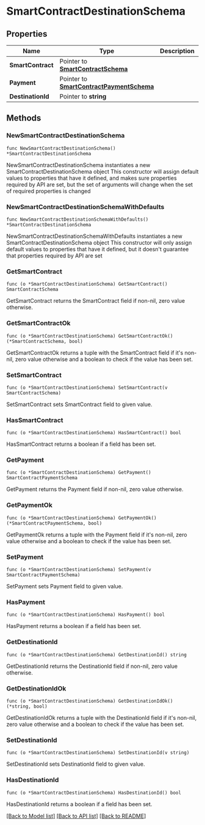 # SmartContractDestinationSchema

## Properties

Name | Type | Description | Notes
------------ | ------------- | ------------- | -------------
**SmartContract** | Pointer to [**SmartContractSchema**](SmartContractSchema.md) |  | [optional] 
**Payment** | Pointer to [**SmartContractPaymentSchema**](SmartContractPaymentSchema.md) |  | [optional] 
**DestinationId** | Pointer to **string** |  | [optional] 

## Methods

### NewSmartContractDestinationSchema

`func NewSmartContractDestinationSchema() *SmartContractDestinationSchema`

NewSmartContractDestinationSchema instantiates a new SmartContractDestinationSchema object
This constructor will assign default values to properties that have it defined,
and makes sure properties required by API are set, but the set of arguments
will change when the set of required properties is changed

### NewSmartContractDestinationSchemaWithDefaults

`func NewSmartContractDestinationSchemaWithDefaults() *SmartContractDestinationSchema`

NewSmartContractDestinationSchemaWithDefaults instantiates a new SmartContractDestinationSchema object
This constructor will only assign default values to properties that have it defined,
but it doesn't guarantee that properties required by API are set

### GetSmartContract

`func (o *SmartContractDestinationSchema) GetSmartContract() SmartContractSchema`

GetSmartContract returns the SmartContract field if non-nil, zero value otherwise.

### GetSmartContractOk

`func (o *SmartContractDestinationSchema) GetSmartContractOk() (*SmartContractSchema, bool)`

GetSmartContractOk returns a tuple with the SmartContract field if it's non-nil, zero value otherwise
and a boolean to check if the value has been set.

### SetSmartContract

`func (o *SmartContractDestinationSchema) SetSmartContract(v SmartContractSchema)`

SetSmartContract sets SmartContract field to given value.

### HasSmartContract

`func (o *SmartContractDestinationSchema) HasSmartContract() bool`

HasSmartContract returns a boolean if a field has been set.

### GetPayment

`func (o *SmartContractDestinationSchema) GetPayment() SmartContractPaymentSchema`

GetPayment returns the Payment field if non-nil, zero value otherwise.

### GetPaymentOk

`func (o *SmartContractDestinationSchema) GetPaymentOk() (*SmartContractPaymentSchema, bool)`

GetPaymentOk returns a tuple with the Payment field if it's non-nil, zero value otherwise
and a boolean to check if the value has been set.

### SetPayment

`func (o *SmartContractDestinationSchema) SetPayment(v SmartContractPaymentSchema)`

SetPayment sets Payment field to given value.

### HasPayment

`func (o *SmartContractDestinationSchema) HasPayment() bool`

HasPayment returns a boolean if a field has been set.

### GetDestinationId

`func (o *SmartContractDestinationSchema) GetDestinationId() string`

GetDestinationId returns the DestinationId field if non-nil, zero value otherwise.

### GetDestinationIdOk

`func (o *SmartContractDestinationSchema) GetDestinationIdOk() (*string, bool)`

GetDestinationIdOk returns a tuple with the DestinationId field if it's non-nil, zero value otherwise
and a boolean to check if the value has been set.

### SetDestinationId

`func (o *SmartContractDestinationSchema) SetDestinationId(v string)`

SetDestinationId sets DestinationId field to given value.

### HasDestinationId

`func (o *SmartContractDestinationSchema) HasDestinationId() bool`

HasDestinationId returns a boolean if a field has been set.


[[Back to Model list]](../README.md#documentation-for-models) [[Back to API list]](../README.md#documentation-for-api-endpoints) [[Back to README]](../README.md)


